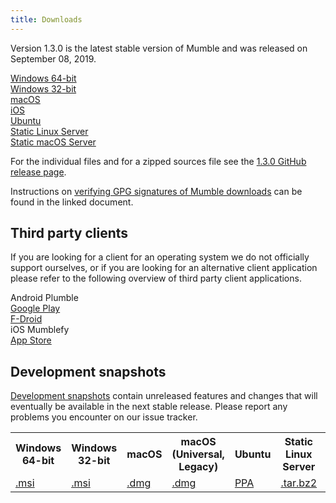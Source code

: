 ```yaml
---
title: Downloads
---
```

Version 1.3.0 is the latest stable version of Mumble and was released on September 08, 2019.

<div class="download-box-container">
    <div class="download-box">
        <a href="windows-64">
            <span class="os os-windows" aria-hidden="true"></span>
            <span class="os-name">Windows 64-bit</span>
        </a>
    </div>
    <div class="download-box">
        <a href="windows-32">
            <span class="os os-windows" aria-hidden="true"></span>
            <span class="os-name">Windows 32-bit</span>
        </a>
    </div>
    <div class="download-box">
        <a href="osx">
            <span class="os os-mac" aria-hidden="true"></span>
            <span class="os-name">macOS</span>
        </a>
    </div>
    <div class="download-box">
        <a href="ios">
            <span class="os os-ios" aria-hidden="true"></span>
            <span class="os-name">iOS</span>
        </a>
    </div>
    <div class="download-box">
        <a href="ubuntu">
            <span class="os os-linux" aria-hidden="true"></span>
            <span class="os-name">Ubuntu</span>
        </a>
    </div>
    <div class="download-box">
        <a href="linux-static-server">
            <span class="os os-linux" aria-hidden="true"></span>
            <span class="os-name">Static Linux Server</span>
        </a>
    </div>
    <div class="download-box">
        <a href="osx-static-server">
            <span class="os os-mac" aria-hidden="true"></span>
            <span class="os-name">Static macOS Server</span>
        </a>
    </div>
</div>

For the individual files and for a zipped sources file see the [1.3.0 GitHub release page](https://github.com/mumble-voip/mumble/releases/tag/1.3.0).

Instructions on [verifying GPG signatures of Mumble downloads](https://github.com/mumble-voip/mumble-gpg-signatures/blob/master/gpg.txt) can be found in the linked document.

## Third party clients

If you are looking for a client for an operating system we do not officially support ourselves, or if you are looking for an alternative client application please refer to the following overview of third party client applications.

<div class="download-box-container">
    <div class="download-box">
        <span class="os os-android" aria-hidden="true"></span>
        <span class="os-name">Android</span>
        Plumble<br />
        <a href="https://play.google.com/store/apps/details?id=com.morlunk.mumbleclient.free">Google Play</a><br />
        <a href="https://f-droid.org/repository/browse/?fdid=com.morlunk.mumbleclient">F-Droid</a>
    </div>
    <div class="download-box">
        <span class="os os-ios" aria-hidden="true"></span>
        <span class="os-name">iOS</span>
        Mumblefy<br />
        <a href="https://itunes.apple.com/dk/app/mumblefy/id858752232">App Store</a>
    </div>
</div>

## Development snapshots

[Development snapshots](https://dl.mumble.info/) contain unreleased features and changes that will eventually be available in the next stable release. Please report any problems you encounter on our issue tracker.

<table class="development-snapshots">
    <tr>
        <th>Windows 64-bit</th>
        <th>Windows 32-bit</th>
        <th>macOS</th>
        <th>macOS (Universal, Legacy)</th>
        <th>Ubuntu</th>
        <th>Static Linux Server</th>
        <th>Static macOS Server</th>
    </tr>
    <tr>
        <td>
            <a href="windows-64/snapshot">.msi</a>
        </td>
        <td>
            <a href="windows-32/snapshot">.msi</a>
        </td>
        <td>
            <a href="osx/snapshot">.dmg</a>
        </td>
        <td>
            <a href="osx-universal/snapshot">.dmg</a>
        </td>
        <td>
            <a href="ubuntu/snapshot">PPA</a>
        </td>
        <td>
            <a href="linux-static-server/snapshot">.tar.bz2</a>
        </td>
        <td>
            <a href="osx-static-server/snapshot">.tar.bz2</a>
        </td>
    </tr>
</table>
